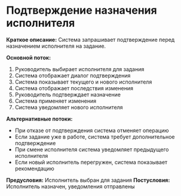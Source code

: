 # Подтверждение назначения исполнителя

**Краткое описание:** Система запрашивает подтверждение перед назначением исполнителя на задание.

**Основной поток:**
1. Руководитель выбирает исполнителя для задания
2. Система отображает диалог подтверждения
3. Система показывает текущего и нового исполнителя
4. Система отображает последствия изменения
5. Руководитель подтверждает назначение
6. Система применяет изменения
7. Система уведомляет нового исполнителя

**Альтернативные потоки:**
- При отказе от подтверждения система отменяет операцию
- Если задание уже в работе, система требует дополнительное подтверждение
- При смене исполнителя система уведомляет предыдущего исполнителя
- Если новый исполнитель перегружен, система показывает рекомендацию

**Предусловия:** Исполнитель выбран для задания
**Постусловия:** Исполнитель назначен, уведомления отправлены
